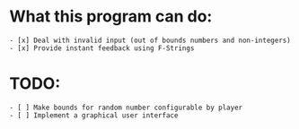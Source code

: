 # What this program can do:
    - [x] Deal with invalid input (out of bounds numbers and non-integers) - [x] Provide instant feedback using F-Strings

# TODO:
    - [ ] Make bounds for random number configurable by player
    - [ ] Implement a graphical user interface
